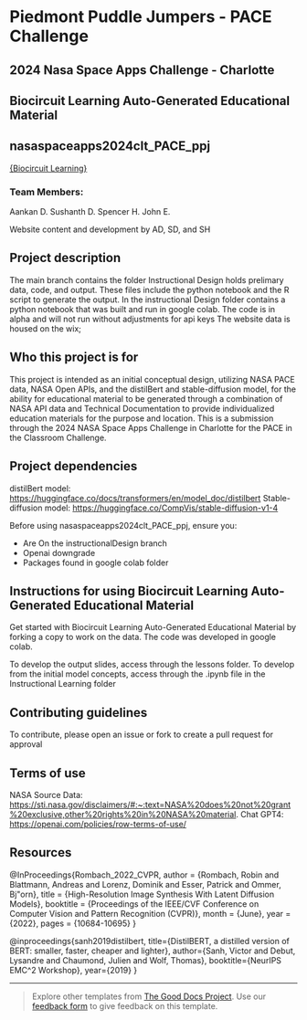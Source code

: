 
# Piedmont Puddle Jumpers - PACE Challenge
## 2024 Nasa Space Apps Challenge - Charlotte

## Biocircuit Learning Auto-Generated Educational Material
## nasaspaceapps2024clt_PACE_ppj
[{Biocircuit Learning}](https://biocircuitlearning.co/)

### Team Members:
Aankan D.
Sushanth D.
Spencer H.
John E.

Website content and development by AD, SD, and SH

## Project description

The main branch contains the folder Instructional Design holds prelimary data, code, and output. These files include the python notebook and the R script to generate the output.
In the instructional Design folder contains a python notebook that was built and run in google colab. The code is in alpha and will not run without adjustments for api keys
The website data is housed on the wix;

## Who this project is for

This project is intended as an initial conceptual design, utilizing NASA PACE data, NASA Open APIs, and the distilBert and stable-diffusion model, for the ability for educational material to be generated through a combination of NASA API data and Technical Documentation to provide individualized education materials for the purpose and location. This is a submission through the 2024 NASA Space Apps Challenge in Charlotte for the PACE in the Classroom Challenge.

## Project dependencies

distilBert model: https://huggingface.co/docs/transformers/en/model_doc/distilbert
Stable-diffusion model: https://huggingface.co/CompVis/stable-diffusion-v1-4

Before using nasaspaceapps2024clt_PACE_ppj, ensure you:

* Are On the instructionalDesign branch
* Openai downgrade 
* Packages found in google colab folder

## Instructions for using Biocircuit Learning Auto-Generated Educational Material

Get started with Biocircuit Learning Auto-Generated Educational Material by forking a copy to work on the data. The code was developed in google colab.

To develop the output slides, access through the lessons folder.
To develop from the initial model concepts, access through the .ipynb file in the Instructional Learning folder


## Contributing guidelines

To contribute, please open an issue or fork to create a pull request for approval



## Terms of use

NASA Source Data: https://sti.nasa.gov/disclaimers/#:~:text=NASA%20does%20not%20grant%20exclusive,other%20rights%20in%20NASA%20material.
Chat GPT4: https://openai.com/policies/row-terms-of-use/
## Resources
@InProceedings{Rombach_2022_CVPR,
    author    = {Rombach, Robin and Blattmann, Andreas and Lorenz, Dominik and Esser, Patrick and Ommer, Bj\"orn},
    title     = {High-Resolution Image Synthesis With Latent Diffusion Models},
    booktitle = {Proceedings of the IEEE/CVF Conference on Computer Vision and Pattern Recognition (CVPR)},
    month     = {June},
    year      = {2022},
    pages     = {10684-10695}
}

@inproceedings{sanh2019distilbert,
  title={DistilBERT, a distilled version of BERT: smaller, faster, cheaper and lighter},
  author={Sanh, Victor and Debut, Lysandre and Chaumond, Julien and Wolf, Thomas},
  booktitle={NeurIPS EMC^2 Workshop},
  year={2019}
}

---

> Explore other templates from [The Good Docs Project](https://thegooddocsproject.dev/). Use our [feedback form](https://thegooddocsproject.dev/feedback/?template=Readme) to give feedback on this template.


